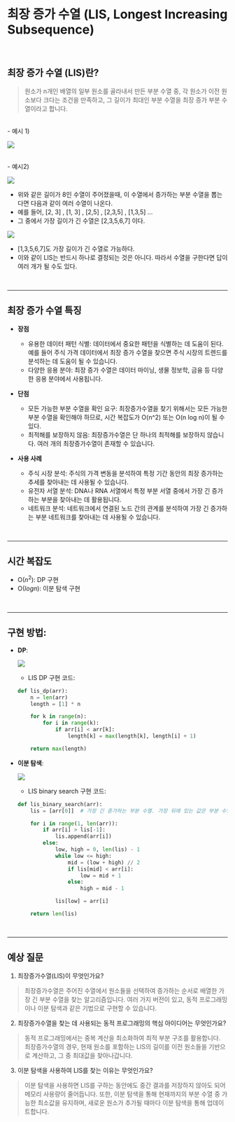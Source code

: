 # 최장 증가 수열 (LIS, Longest Increasing Subsequence)

<br>

## 최장 증가 수열 (LIS)란?
> 원소가 n개인 배열의 일부 원소를 골라내서 만든 부분 수열 중, 각 원소가 이전 원소보다
  크다는 조건을 만족하고, 그 길이가 최대인 부분 수열을 최장 증가 부분 수열이라고 합니다.

<br>
- 예시 1)

![](https://img1.daumcdn.net/thumb/R1280x0/?scode=mtistory2&fname=https%3A%2F%2Fblog.kakaocdn.net%2Fdn%2FdTXGdh%2FbtrW6pJ3gRV%2Fi42ghmOwyGiMh0lghwRrj1%2Fimg.png)

<br>
- 예시2)

![](https://img1.daumcdn.net/thumb/R1280x0/?scode=mtistory2&fname=https%3A%2F%2Fblog.kakaocdn.net%2Fdn%2FNJydP%2FbtqDyMSpdCb%2F2DtvIYX4K1lOEj9AcL0PiK%2Fimg.png)

  - 위와 같은 길이가 8인 수열이 주어졌을때, 이 수열에서 증가하는 부분 수열을 뽑는다면 다음과 같이 여러 수열이 나온다.
  - 예를 들어, [2, 3] , [1, 3] , [2,5] , [2,3,5] , [1,3,5] ...
  - 그 중에서 가장 길이가 긴 수열은 [2,3,5,6,7] 이다.

![](https://img1.daumcdn.net/thumb/R1280x0/?scode=mtistory2&fname=https%3A%2F%2Fblog.kakaocdn.net%2Fdn%2FLCJDO%2FbtqDDwthCoN%2FZw3iyGPwYo1PLg3rqIOZG0%2Fimg.png)

  - [1,3,5,6,7]도 가장 길이가 긴 수열로 가능하다.
  - 이와 같이 LIS는 반드시 하나로 결정되는 것은 아니다. 따라서 수열을 구한다면 답이 여러 개가 될 수도 있다.

<br>

---
## 최장 증가 수열 특징

 - **장점**
    - 유용한 데이터 패턴 식별: 데이터에서 중요한 패턴을 식별하는 데 도움이 된다. 예를 들어 주식 가격 데이터에서 최장 증가 수열을 찾으면 주식 시장의 트렌드를 분석하는 데 도움이 될 수 있습니다.
    - 다양한 응용 분야: 최장 증가 수열은 데이터 마이닝, 생물 정보학, 금융 등 다양한 응용 분야에서 사용됩니다.

 - **단점**
    - 모든 가능한 부분 수열을 확인 요구: 최장증가수열을 찾기 위해서는 모든 가능한 부분 수열을 확인해야 하므로, 시간 복잡도가 O(n^2) 또는 O(n log n)이 될 수 있다.
    - 최적해를 보장하지 않음: 최장증가수열은 단 하나의 최적해를 보장하지 않습니다. 여러 개의 최장증가수열이 존재할 수 있습니다.

 - **사용 사례**
    - 주식 시장 분석: 주식의 가격 변동을 분석하여 특정 기간 동안의 최장 증가하는 추세를 찾아내는 데 사용될 수 있습니다.
    - 유전자 서열 분석: DNA나 RNA 서열에서 특정 부분 서열 중에서 가장 긴 증가하는 부분을 찾아내는 데 활용됩니다.
    - 네트워크 분석: 네트워크에서 연결된 노드 간의 관계를 분석하여 가장 긴 증가하는 부분 네트워크를 찾아내는 데 사용될 수 있습니다.

<br>

---

## 시간 복잡도

  - O($n^2$): DP 구현
  - O($logn$): 이분 탐색 구현

<br>

---

## 구현 방법:
- **DP**:

  ![](https://img1.daumcdn.net/thumb/R1280x0/?scode=mtistory2&fname=https%3A%2F%2Fblog.kakaocdn.net%2Fdn%2FxGQTQ%2FbtrXcete2DA%2FDXiloyyufxzEPgYCoOD2k0%2Fimg.png)

  - LIS DP 구현 코드:

  ```python
  def lis_dp(arr):
      n = len(arr)
      length = [1] * n

      for k in range(n):
          for i in range(k):
              if arr[i] < arr[k]:
                  length[k] = max(length[k], length[i] + 1)

      return max(length)
  ```
- **이분 탐색**:

   ![](https://img1.daumcdn.net/thumb/R1280x0/?scode=mtistory2&fname=https%3A%2F%2Fblog.kakaocdn.net%2Fdn%2FnY2va%2FbtrXg3ywIgu%2FaK8qmC1Ht0aBuEnkW7rhTK%2Fimg.png)

   - LIS binary search 구현 코드:

   ```python
   def lis_binary_search(arr):
       lis = [arr[0]]  # 가장 긴 증가하는 부분 수열. 가장 뒤에 있는 값은 부분 수열 중 가장 최댓값

       for i in range(1, len(arr)):
           if arr[i] > lis[-1]:
               lis.append(arr[i])
           else:
               low, high = 0, len(lis) - 1
               while low <= high:
                   mid = (low + high) // 2
                   if lis[mid] < arr[i]:
                       low = mid + 1
                   else:
                       high = mid - 1

               lis[low] = arr[i]

       return len(lis)
   ```

<br>

---

## 예상 질문

1. 최장증가수열(LIS)이 무엇인가요?
> 최장증가수열은 주어진 수열에서 원소들을 선택하여 증가하는 순서로 배열한 가장 긴 부분 수열을 찾는 알고리즘입니다. 여러 가지 버전이 있고, 동적 프로그래밍이나 이분 탐색과 같은 기법으로 구현할 수 있습니다.

2. 최장증가수열을 찾는 데 사용되는 동적 프로그래밍의 핵심 아이디어는 무엇인가요?
> 동적 프로그래밍에서는 중복 계산을 최소화하여 최적 부분 구조를 활용합니다. 최장증가수열의 경우, 현재 원소를 포함하는 LIS의 길이를 이전 원소들을 기반으로 계산하고, 그 중 최대값을 찾아나갑니다.

3. 이분 탐색을 사용하여 LIS를 찾는 이유는 무엇인가요?
> 이분 탐색을 사용하면 LIS를 구하는 동안에도 중간 결과를 저장하지 않아도 되어 메모리 사용량이 줄어듭니다. 또한, 이분 탐색을 통해 현재까지의 부분 수열 중 가능한 최소값을 유지하며, 새로운 원소가 추가될 때마다 이분 탐색을 통해 업데이트합니다.
